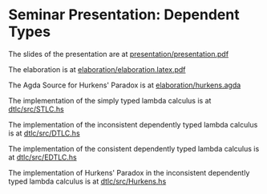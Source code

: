 # Seminar Presentation: Dependent Types

The slides of the presentation are at [presentation/presentation.pdf](https://raw.githubusercontent.com/Garbaz/seminar-dependent-types/master/presentation/presentation.pdf)

The elaboration is at [elaboration/elaboration.latex.pdf](https://raw.githubusercontent.com/Garbaz/seminar-dependent-types/master/elaboration/elaboration.latex.pdf)

The Agda Source for Hurkens' Paradox is at [elaboration/hurkens.agda](https://github.com/Garbaz/seminar-dependent-types/blob/master/elaboration/hurkens.agda)

The implementation of the simply typed lambda calculus is at [dtlc/src/STLC.hs](/dtlc/src/STLC.hs)

The implementation of the inconsistent dependently typed lambda calculus is at [dtlc/src/DTLC.hs](/dtlc/src/DTLC.hs)

The implementation of the consistent dependently typed lambda calculus is at [dtlc/src/EDTLC.hs](/dtlc/src/EDTLC.hs)

The implementation of Hurkens' Paradox in the inconsistent dependently typed lambda calculus is at [dtlc/src/Hurkens.hs](/dtlc/src/Hurkens.hs)
